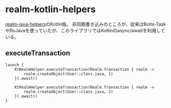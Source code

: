 # realm-kotlin-helpers

[realm-java-helpers](https://github.com/YusukeIwaki/realm-java-helpers)のKotlin版。
非同期書き込みのところが、従来はBolts-TaskやRxJavaを使っていたが、このライブラリではKotlinのasync/awaitを利用している。

## executeTransaction

```
launch {
    KtRealmHelper.executeTransaction(Realm.Transaction { realm ->
        realm.createObject(User::class.java, 1)
    }).await()

    KtRealmHelper.executeTransaction(Realm.Transaction { realm ->
        realm.createObject(User::class.java, 2)
    }).await()
}
```


